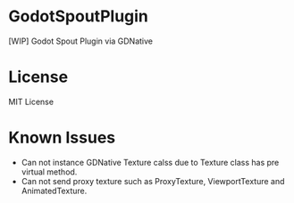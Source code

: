 # GodotSpoutPlugin
[WIP] Godot Spout Plugin via GDNative

# License
MIT License

# Known Issues
- Can not instance GDNative Texture calss due to Texture class has pre virtual method.
- Can not send proxy texture such as ProxyTexture, ViewportTexture and AnimatedTexture.
